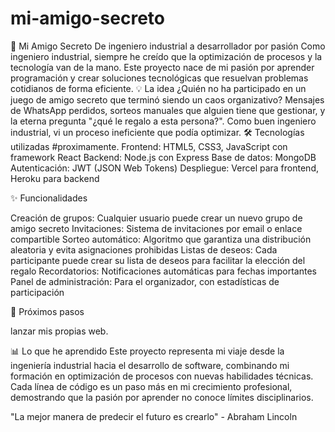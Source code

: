 # mi-amigo-secreto
🎁 Mi Amigo Secreto
De ingeniero industrial a desarrollador por pasión
Como ingeniero industrial, siempre he creído que la optimización de procesos y la tecnología van de la mano. Este proyecto nace de mi pasión por aprender programación y crear soluciones tecnológicas que resuelvan problemas cotidianos de forma eficiente.
💡 La idea
¿Quién no ha participado en un juego de amigo secreto que terminó siendo un caos organizativo? Mensajes de WhatsApp perdidos, sorteos manuales que alguien tiene que gestionar, y la eterna pregunta "¿qué le regalo a esta persona?". Como buen ingeniero industrial, vi un proceso ineficiente que podía optimizar.
🛠️ Tecnologías utilizadas
#proximamente.
Frontend: HTML5, CSS3, JavaScript con framework React
Backend: Node.js con Express
Base de datos: MongoDB
Autenticación: JWT (JSON Web Tokens)
Despliegue: Vercel para frontend, Heroku para backend

✨ Funcionalidades

Creación de grupos: Cualquier usuario puede crear un nuevo grupo de amigo secreto
Invitaciones: Sistema de invitaciones por email o enlace compartible
Sorteo automático: Algoritmo que garantiza una distribución aleatoria y evita asignaciones prohibidas
Listas de deseos: Cada participante puede crear su lista de deseos para facilitar la elección del regalo
Recordatorios: Notificaciones automáticas para fechas importantes
Panel de administración: Para el organizador, con estadísticas de participación


🚀 Próximos pasos

lanzar mis propias web.

📊 Lo que he aprendido
Este proyecto representa mi viaje desde la ingeniería industrial hacia el desarrollo de software, combinando mi formación en optimización de procesos con nuevas habilidades técnicas. Cada línea de código es un paso más en mi crecimiento profesional, demostrando que la pasión por aprender no conoce límites disciplinarios.

"La mejor manera de predecir el futuro es crearlo" - Abraham Lincoln
